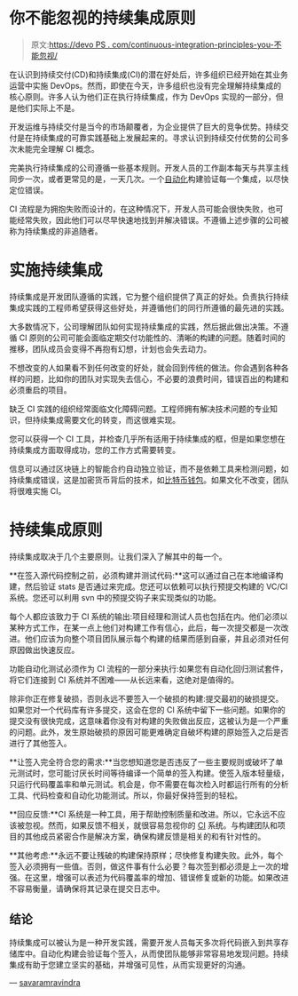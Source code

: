# 你不能忽视的持续集成原则

> 原文:[https://devo PS . com/continuous-integration-principles-you-不能忽视/](https://devops.com/continuous-integration-principles-you-cant-afford-to-ignore/)

在认识到持续交付(CD)和持续集成(CI)的潜在好处后，许多组织已经开始在其业务运营中实施 DevOps。然而，即使在今天，许多组织也没有完全理解持续集成的核心原则。许多人认为他们正在执行持续集成，作为 DevOps 实现的一部分，但是他们实际上不是。

开发运维与持续交付是当今的市场颠覆者，为企业提供了巨大的竞争优势。持续交付是在持续集成的可靠实践基础上发展起来的。寻求认识到持续交付优势的公司多次未能完全理解 CI 概念。

完美执行持续集成的公司遵循一些基本规则。开发人员的工作副本每天与共享主线同步一次，或者更常见的是，一天几次。一个[自动化](https://tekslate.com/blue-prism-training/)构建验证每一个集成，以尽快定位错误。

CI 流程是为拥抱失败而设计的，在这种情况下，开发人员可能会很快失败，也可能经常失败，因此他们可以尽早快速地找到并解决错误。不遵循上述步骤的公司被称为持续集成的非追随者。

# **实施持续集成**

持续集成是开发团队遵循的实践，它为整个组织提供了真正的好处。负责执行持续集成实践的工程师希望获得这些好处，并遵循他们的同行所遵循的最先进的实践。

大多数情况下，公司理解团队如何实现持续集成的实践，然后据此做出决策。不遵循 CI 原则的公司可能会面临定期交付功能性的、清晰的构建的问题。随着时间的推移，团队成员会变得不再抱有幻想，计划也会失去动力。

不想改变的人如果看不到任何改变的好处，就会回到传统的做法。你会遇到各种各样的问题，比如你的团队对实现失去信心，不必要的浪费时间，错误百出的构建和必须重启的项目。

缺乏 CI 实践的组织经常面临文化障碍问题。工程师拥有解决技术问题的专业知识，但持续集成需要文化的转变，而这很难实现。

您可以获得一个 CI 工具，并检查几乎所有适用于持续集成的框，但是如果您想在持续集成方面取得成功，您的工作方式需要转变。

信息可以通过区块链上的智能合约自动独立验证，而不是依赖工具来检测问题，如持续集成错误，这是加密货币背后的技术，如[比特币钱包](https://paxful.com/bitcoin-wallet)。如果文化不改变，团队将很难实施 CI。

# **持续集成原则**

持续集成取决于几个主要原则。让我们深入了解其中的每一个。

**在签入源代码控制之前，必须构建并测试代码:**这可以通过自己在本地编译构建，然后验证 stats 是否通过来完成。您还可以依赖可以执行预提交构建的 VC/CI 系统。您还可以利用 svn 中的预提交钩子来实现类似的功能。

每个人都应该致力于 CI 系统的输出:项目经理和测试人员也包括在内。他们必须以某种方式工作，在某一点上他们对构建工作有信心，此后，每一次提交都是一次改进。他们应该为向整个项目团队展示每个构建的结果而感到自豪，并且必须对任何原因做出快速反应。

功能自动化测试必须作为 CI 流程的一部分来执行:如果您有自动化回归测试套件，将它们连接到 CI 系统并不困难——从长远来看，这绝对是值得的。

除非你正在修复破损，否则永远不要签入一个破损的构建:提交最初的破损提交。如果您对一个代码库有许多提交，这会在您的 CI 系统中留下一些问题。如果你的提交没有很快完成，这意味着你没有对构建的失败做出反应，这被认为是一个严重的问题。此外，发生原始破损的原因可能更难确定自破坏构建的原始签入之后是否进行了其他签入。

**让签入完全符合您的需求:**当您想知道您是否违反了一些主要规则或破坏了单元测试时，您可能讨厌长时间等待编译一个简单的签入构建。使签入版本轻量级，只运行代码覆盖率和单元测试。机会是，你不需要在每次检入时都运行所有的分析工具、代码检查和自动化功能测试。所以，你最好保持签到的轻松。

**回应反馈:**CI 系统是一种工具，用于帮助控制质量和改进。所以，它永远不应该被忽视。然而，如果反馈不相关，就很容易忽视你的 [CI](https://tekslate.com/jenkins-training) 系统。与构建团队和项目的其他成员紧密合作是解决方案，确保构建反馈是相关的和有针对性的。

**其他考虑:**永远不要让残破的构建保持原样；尽快修复构建失败。此外，每个签入必须拥有一些值。否则，做这件事有什么必要？每次签到都必须是上一次的增强。在这里，增强可以表述为代码覆盖率的增加、错误修复或新的功能。如果改进不容易衡量，请确保将其记录在提交日志中。

## **结论**

持续集成可以被认为是一种开发实践，需要开发人员每天多次将代码嵌入到共享存储库中。自动化构建会验证每个签入，从而使团队能够非常容易地发现问题。持续集成有助于您建立坚实的基础，并增强可见性，从而实现更好的沟通。

— [savaramravindra](https://devops.com/author/savaramravindra/)